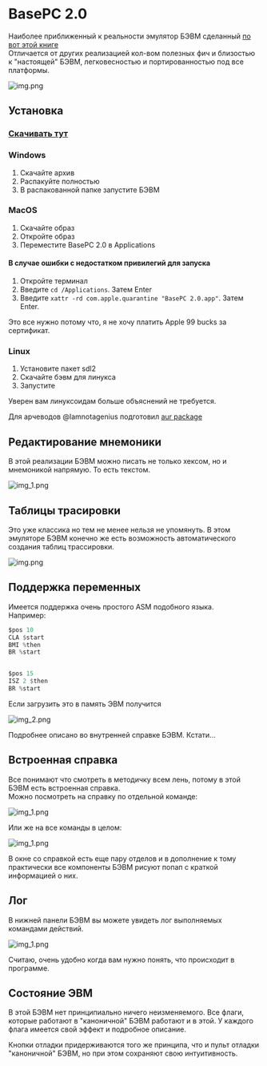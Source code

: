 # BasePC 2.0 



Наиболее приближенный к реальности эмулятор БЭВМ сделанный [по вот этой книге](https://books.ifmo.ru/file/pdf/761.pdf)  
Отличается от других реализацией кол-вом полезных фич и близостью к "настоящей" БЭВМ, легковесностью и портированностью под все платформы.

![img.png](full_preview.png)

## Установка

### [Скачивать тут](https://github.com/LOCH2012/bevm/releases)

### Windows

1. Скачайте архив
2. Распакуйте полностью
3. В распакованной папке запустите БЭВМ

### MacOS

1. Скачайте образ
2. Откройте образ
3. Переместите BasePC 2.0 в Applications

#### В случае ошибки с недостатком привилегий для запуска

1. Откройте терминал
2. Введите `cd /Applications`. Затем Enter
3. Введите `xattr -rd com.apple.quarantine "BasePC 2.0.app"`. Затем Enter.

Это все нужно потому что, я не хочу платить Apple 99 bucks за сертификат.

### Linux

1. Установите пакет sdl2
2. Скачайте бэвм для линукса
3. Запустите

Уверен вам линуксоидам больше объяснений не требуется.

Для арчеводов @Iamnotagenius подготовил [aur package](https://aur.archlinux.org/packages/bevm/)


## Редактирование мнемоники

В этой реализации БЭВМ можно писать не только хексом, но и мнемоникой напрямую. То есть текстом.

![img_1.png](asm_preview.png)

## Таблицы трасировки

Это уже классика но тем не менее нельзя не упомянуть. В этом эмуляторе БЭВМ конечно же есть возможность автоматического
создания таблиц трассировки.

![img.png](tracing_preview.png)

## Поддержка переменных

Имеется поддержка очень простого ASM подобного языка.  
Например:  
```asm
$pos 10
CLA $start
BMI %then
BR %start


$pos 15
ISZ 2 $then
BR %start
```
Если загрузить это в память ЭВМ получится

![img_2.png](load_preview.png)

Подробнее описано во внутренней справке БЭВМ. Кстати...

## Встроенная справка

Все понимают что смотреть в методичку всем лень, потому в этой БЭВМ есть встроенная справка.  
Можно посмотреть на справку по отдельной команде:

![img_1.png](command_highlight_preview.png)

Или же на все команды в целом:

![img_1.png](cheatsheet_preview.png)

В окне со справкой есть еще пару отделов и в дополнение к тому практически все компоненты БЭВМ рисуют попап с краткой информацией о них.

## Лог

В нижней панели БЭВМ вы можете увидеть лог выполняемых командами действий.  

![img_1.png](log_preview.png)

Считаю, очень удобно когда вам нужно понять, что происходит в программе.

## Состояние ЭВМ

В этой БЭВМ нет принципиально ничего неизменяемого. Все флаги, которые работают в "каноничной" БЭВМ работают и в этой. У каждого флага имеется свой эффект и подробное описание.

Кнопки отладки придерживаются того же принципа, что и пульт отладки "каноничной" БЭВМ, но при этом сохраняют свою интуитивность.
